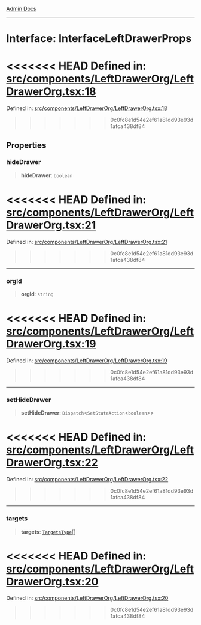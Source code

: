 [Admin Docs](/)

***

# Interface: InterfaceLeftDrawerProps

<<<<<<< HEAD
Defined in: [src/components/LeftDrawerOrg/LeftDrawerOrg.tsx:18](https://github.com/abhassen44/talawa-admin/blob/285f7384c3d26b5028a286d84f89b85120d130a2/src/components/LeftDrawerOrg/LeftDrawerOrg.tsx#L18)
=======
Defined in: [src/components/LeftDrawerOrg/LeftDrawerOrg.tsx:18](https://github.com/PalisadoesFoundation/talawa-admin/blob/main/src/components/LeftDrawerOrg/LeftDrawerOrg.tsx#L18)
>>>>>>> 0c0fc8e1d54e2ef61a81dd93e93d1afca438df84

## Properties

### hideDrawer

> **hideDrawer**: `boolean`

<<<<<<< HEAD
Defined in: [src/components/LeftDrawerOrg/LeftDrawerOrg.tsx:21](https://github.com/abhassen44/talawa-admin/blob/285f7384c3d26b5028a286d84f89b85120d130a2/src/components/LeftDrawerOrg/LeftDrawerOrg.tsx#L21)
=======
Defined in: [src/components/LeftDrawerOrg/LeftDrawerOrg.tsx:21](https://github.com/PalisadoesFoundation/talawa-admin/blob/main/src/components/LeftDrawerOrg/LeftDrawerOrg.tsx#L21)
>>>>>>> 0c0fc8e1d54e2ef61a81dd93e93d1afca438df84

***

### orgId

> **orgId**: `string`

<<<<<<< HEAD
Defined in: [src/components/LeftDrawerOrg/LeftDrawerOrg.tsx:19](https://github.com/abhassen44/talawa-admin/blob/285f7384c3d26b5028a286d84f89b85120d130a2/src/components/LeftDrawerOrg/LeftDrawerOrg.tsx#L19)
=======
Defined in: [src/components/LeftDrawerOrg/LeftDrawerOrg.tsx:19](https://github.com/PalisadoesFoundation/talawa-admin/blob/main/src/components/LeftDrawerOrg/LeftDrawerOrg.tsx#L19)
>>>>>>> 0c0fc8e1d54e2ef61a81dd93e93d1afca438df84

***

### setHideDrawer

> **setHideDrawer**: `Dispatch`\<`SetStateAction`\<`boolean`\>\>

<<<<<<< HEAD
Defined in: [src/components/LeftDrawerOrg/LeftDrawerOrg.tsx:22](https://github.com/abhassen44/talawa-admin/blob/285f7384c3d26b5028a286d84f89b85120d130a2/src/components/LeftDrawerOrg/LeftDrawerOrg.tsx#L22)
=======
Defined in: [src/components/LeftDrawerOrg/LeftDrawerOrg.tsx:22](https://github.com/PalisadoesFoundation/talawa-admin/blob/main/src/components/LeftDrawerOrg/LeftDrawerOrg.tsx#L22)
>>>>>>> 0c0fc8e1d54e2ef61a81dd93e93d1afca438df84

***

### targets

> **targets**: [`TargetsType`](../../../../state/reducers/routesReducer/type-aliases/TargetsType.md)[]

<<<<<<< HEAD
Defined in: [src/components/LeftDrawerOrg/LeftDrawerOrg.tsx:20](https://github.com/abhassen44/talawa-admin/blob/285f7384c3d26b5028a286d84f89b85120d130a2/src/components/LeftDrawerOrg/LeftDrawerOrg.tsx#L20)
=======
Defined in: [src/components/LeftDrawerOrg/LeftDrawerOrg.tsx:20](https://github.com/PalisadoesFoundation/talawa-admin/blob/main/src/components/LeftDrawerOrg/LeftDrawerOrg.tsx#L20)
>>>>>>> 0c0fc8e1d54e2ef61a81dd93e93d1afca438df84
